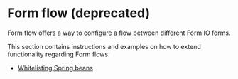 # Form flow (deprecated)

Form flow offers a way to configure a flow between different Form IO forms.

This section contains instructions and examples on how to extend functionality regarding Form flows.

* [Whitelisting Spring beans](whitelist-spring-bean.md)
